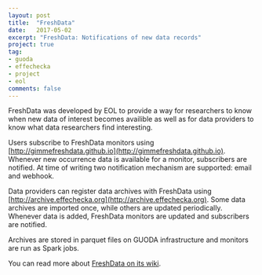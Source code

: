 ```yaml
---
layout: post
title:  "FreshData"
date:   2017-05-02
excerpt: "FreshData: Notifications of new data records"
project: true
tag:
- guoda 
- effechecka
- project
- eol
comments: false
---
```

FreshData was developed by EOL to provide a way for researchers to know when new
data of interest becomes availible as well as for data providers to know what 
data researchers find interesting.

Users subscribe to FreshData monitors using [http://gimmefreshdata.github.io](http://gimmefreshdata.github.io).
Whenever new occurrence data is available for a monitor, subscribers are 
notified. At time of writing two notification mechanism are supported: email and
webhook.

Data providers can register data archives with FreshData using 
[http://archive.effechecka.org](http://archive.effechecka.org). Some data 
archives are imported once, while others are updated periodically. Whenever data
is added, FreshData monitors are updated and subscribers are notified.

Archives are stored in parquet files on GUODA infrastructure and monitors are
run as Spark jobs.

You can read more about [FreshData on its wiki](https://github.com/gimmefreshdata/freshdata/wiki).